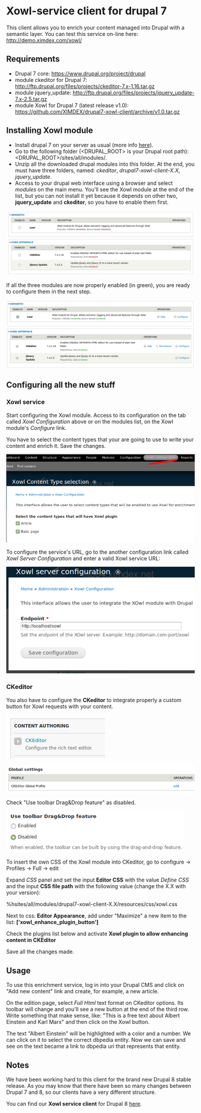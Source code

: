 # Xowl-service client for drupal 7
This client allows you to enrich your content managed into Drupal with a semantic layer. You can test this service on-line here: http://demo.ximdex.com/xowl/

## Requirements
* Drupal 7 core: https://www.drupal.org/project/drupal
* module ckeditor for Drupal 7: http://ftp.drupal.org/files/projects/ckeditor-7.x-1.16.tar.gz
* module jquery_update: http://ftp.drupal.org/files/projects/jquery_update-7.x-2.5.tar.gz
* module Xowl for Drupal 7 (latest release v1.0): https://github.com/XIMDEX/drupal7-xowl-client/archive/v1.0.tar.gz

## Installing Xowl module
* Install drupal 7 on your server as usual (more info [here](https://www.drupal.org/documentation/install/beginners)).
* Go to the following folder (<DRUPAL_ROOT> is your Drupal root path): <DRUPAL_ROOT>/sites/all/modules/.
* Unzip all the downloaded drupal modules into this folder. At the end, you must have three folders, named: *ckeditor*, *drupal7-xowl-client-X.X*, *jquery_update*.
* Access to your drupal web interface using a browser and select *modules* on the main menu. You'll see the Xowl module at the end of the list, but you can not install it yet because it depends on other two, **jquery_update** and **ckeditor**, so you have to enable them first.

![Installing Xowl module and its dependencies](/resources/images/drupal7_xowl_1.png)

If all the three modules are now properly enabled (in green), you are ready to configure them in the next step.

![Modules installed](/resources/images/drupal7_xowl_2.png)

## Configuring all the new stuff

### Xowl service

Start configuring the Xowl module. Access to its configuration on the tab called *Xowl Configuration* above or on the modules list, on the Xowl module's *Configure* link.

You have to select the content types that your are going to use to write your content and enrich it. Save the changes.

![configuring Content Types](/resources/images/drupal7_xowl_3.png)

To configure the service's URL, go to the another configuration link called *Xowl Server Configuration* and enter a valid Xowl service URL:

![configuring the service's URL](/resources/images/drupal7_xowl_4.png)

### CKeditor

You also have to configure the **CKeditor** to integrate properly a custom button for Xowl requests with your content.

![Configuring CKeditor](/resources/images/drupal7_xowl_5.png)

![CKeditor global profile](/resources/images/drupal7_xowl_6.png)

Check "Use toolbar Drag&Drop feature" as disabled.

![Disabling ](/resources/images/drupal7_xowl_7.png)

To insert the own CSS of the Xowl module into CKeditor, go to configure -> Profiles -> Full -> edit

Expand *CSS* panel and set the input **Editor CSS** with the value *Define CSS* and the input **CSS file path** with the following value (change the X.X with your version):

%hsites/all/modules/drupal7-xowl-client-X.X/resources/css/xowl.css

Next to css: **Editor Appearance**, add under "Maximize" a new item to the list: **['xowl_enhance_plugin_button']**

Check the plugins list below and activate **Xowl plugin to allow enhancing content in CKEditor**

Save all the changes made.

## Usage

To use this enrichment service, log in into your Drupal CMS and click on "Add new content" link and create, for example, a new article.

On the edition page, select *Full Html* text format on CKeditor options. Its toolbar will change and you'll see a new button at the end of the third row. Write something that make sense, like: "This is a free text about Albert Einstein and Karl Marx" and then click on the Xowl button.

The text "Albert Einstein" will be highlighted with a color and a number. We can click on it to select the correct dbpedia entity. Now we can save and see on the text became a link to dbpedia uri that represents that entity.

## Notes

We have been working hard to this client for the brand new Drupal 8 stable release. As you may know that there have been so many changes between Drupal 7 and 8, so our clients have a very different structure.

You can find our **Xowl service client** for Drupal 8 [here](https://github.com/XIMDEX/drupal8-xowl-client).
